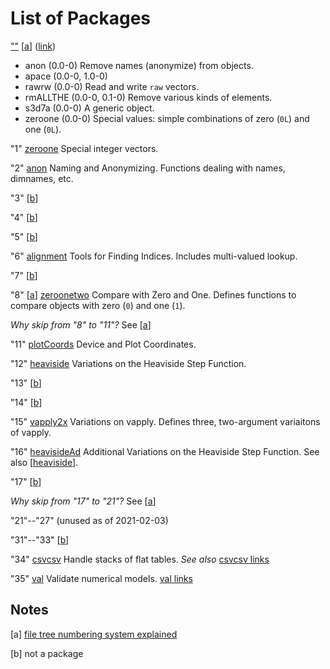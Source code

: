 List of Packages
================

[""](../../../0) \[[a](#Notes)\] ([link](../../../0))

- anon (0.0-0) Remove names (anonymize) from objects.
- apace (0.0-0, 1.0-0)
- rawrw (0.0-0) Read and write `raw` vectors.
- rmALLTHE (0.0-0, 0.1-0) Remove various kinds of elements.
- s3d7a (0.0-0) A generic object.
- zeroone (0.0-0) Special values: simple combinations of zero (`0L`) and one (`0L`).

"1" [zeroone](../../../1/0) Special integer vectors.

"2" [anon](../../../2/0) Naming and Anonymizing. Functions dealing with names, dimnames, etc.

"3" \[[b](#Notes)\]

"4" \[[b](#Notes)\]

"5" \[[b](#Notes)\]

"6" [alignment](../../../6/0) Tools for Finding Indices. Includes multi-valued lookup.

"7" \[[b](#Notes)\]

"8" \[[a](#Notes)\] [zeroonetwo](../../../8/0) Compare with Zero and One. Defines functions to compare objects with zero (`0`) and one (`1`).

_Why skip from "8" to "11"?_
See \[[a](#Notes)\]

"11" [plotCoords](../../../1/1/0) Device and Plot Coordinates.

<a id="heaviside"></a>
"12" [heaviside](../../../1/2/0)
Variations on the Heaviside Step Function.

"13" \[[b](#Notes)\]

"14" \[[b](#Notes)\]

"15" [vapply2x](../../../1/5/0) Variations on vapply. Defines three, two-argument variaitons of vapply.

"16" [heavisideAd](../../../1/6/0)
Additional Variations on the Heaviside Step Function.
See also \[[heaviside](#heaviside)\].

"17" \[[b](#Notes)\]

_Why skip from "17" to "21"?_
See \[[a](#Notes)\]

"21"--"27" (unused as of 2021-02-03)

"31"--"33"  \[[b](#Notes)\]

"34" [csvcsv](../../../3/4/0) Handle stacks of flat tables.
_See also_ [csvcsv links](../../../3/3/0/csvcsv.md)

"35" [val](../../../3/5/0) Validate numerical models.
[val links](../../../3/3/0/val.md)

Notes
-----

<a id="Notes"></a>
  
\[a\] [file tree numbering system explained](./numbers.md)

\[b\] not a package
